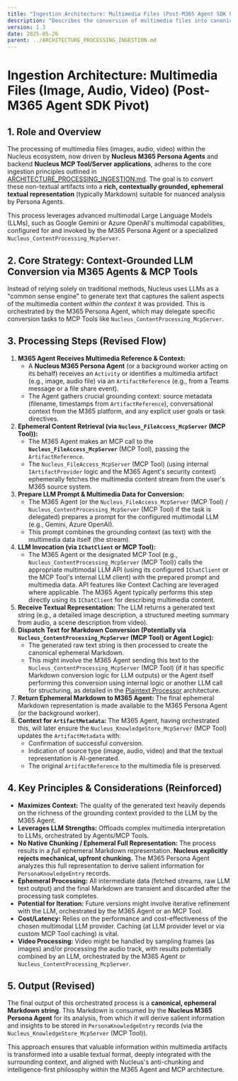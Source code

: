 ```yaml
---
title: "Ingestion Architecture: Multimedia Files (Post-M365 Agent SDK Pivot)"
description: "Describes the conversion of multimedia files into canonical ephemeral textual representations by Nucleus M365 Persona Agents using backend MCP Tools and multimodal LLMs."
version: 1.3
date: 2025-05-26
parent: ../ARCHITECTURE_PROCESSING_INGESTION.md
---
```


# Ingestion Architecture: Multimedia Files (Image, Audio, Video) (Post-M365 Agent SDK Pivot)

## 1. Role and Overview

The processing of multimedia files (images, audio, video) within the Nucleus ecosystem, now driven by **Nucleus M365 Persona Agents** and backend **Nucleus MCP Tool/Server applications**, adheres to the core ingestion principles outlined in [ARCHITECTURE_PROCESSING_INGESTION.md](../ARCHITECTURE_PROCESSING_INGESTION.md). The goal is to convert these non-textual artifacts into a **rich, contextually grounded, ephemeral textual representation** (typically Markdown) suitable for nuanced analysis by Persona Agents.

This process leverages advanced multimodal Large Language Models (LLMs), such as Google Gemini or Azure OpenAI's multimodal capabilities, configured for and invoked by the M365 Persona Agent or a specialized `Nucleus_ContentProcessing_McpServer`.

## 2. Core Strategy: Context-Grounded LLM Conversion via M365 Agents & MCP Tools

Instead of relying solely on traditional methods, Nucleus uses LLMs as a "common sense engine" to generate text that captures the salient aspects of the multimedia content *within the context* it was provided. This is orchestrated by the M365 Persona Agent, which may delegate specific conversion tasks to MCP Tools like `Nucleus_ContentProcessing_McpServer`.

## 3. Processing Steps (Revised Flow)

1.  **M365 Agent Receives Multimedia Reference & Context:**
    *   A **Nucleus M365 Persona Agent** (or a background worker acting on its behalf) receives an `Activity` or identifies a multimedia artifact (e.g., image, audio file) via an `ArtifactReference` (e.g., from a Teams message or a file share event).
    *   The Agent gathers crucial grounding context: source metadata (filename, timestamps from `ArtifactReference`), conversational context from the M365 platform, and any explicit user goals or task directives.
2.  **Ephemeral Content Retrieval (via `Nucleus_FileAccess_McpServer` (MCP Tool)):**
    *   The M365 Agent makes an MCP call to the **`Nucleus_FileAccess_McpServer`** (MCP Tool), passing the `ArtifactReference`.
    *   The `Nucleus_FileAccess_McpServer` (MCP Tool) (using internal `IArtifactProvider` logic and the M365 Agent's security context) ephemerally fetches the multimedia content stream from the user's M365 source system.
3.  **Prepare LLM Prompt & Multimedia Data for Conversion:**
    *   The M365 Agent (or the `Nucleus_FileAccess_McpServer` (MCP Tool) / `Nucleus_ContentProcessing_McpServer` (MCP Tool) if the task is delegated) prepares a prompt for the configured multimodal LLM (e.g., Gemini, Azure OpenAI).
    *   This prompt combines the grounding context (as text) with the multimedia data itself (the stream).
4.  **LLM Invocation (via `IChatClient` or MCP Tool):**
    *   The M365 Agent or the designated MCP Tool (e.g., `Nucleus_ContentProcessing_McpServer` (MCP Tool)) calls the appropriate multimodal LLM API (using its configured `IChatClient` or the MCP Tool's internal LLM client) with the prepared prompt and multimedia data. API features like Context Caching are leveraged where applicable. The M365 Agent typically performs this step directly using its `IChatClient` for describing multimedia content.
5.  **Receive Textual Representation:** The LLM returns a generated text string (e.g., a detailed image description, a structured meeting summary from audio, a scene description from video).
6.  **Dispatch Text for Markdown Conversion (Potentially via `Nucleus_ContentProcessing_McpServer` (MCP Tool) or Agent Logic):**
    *   The generated raw text string is then processed to create the canonical ephemeral Markdown.
    *   This might involve the M365 Agent sending this text to the `Nucleus_ContentProcessing_McpServer` (MCP Tool) (if it has specific Markdown conversion logic for LLM outputs) or the Agent itself performing this conversion using internal logic or another LLM call for structuring, as detailed in the [Plaintext Processor](./ARCHITECTURE_INGESTION_PLAINTEXT.md) architecture.
7.  **Return Ephemeral Markdown to M365 Agent:** The final ephemeral Markdown representation is made available to the M365 Persona Agent (or the background worker).
8.  **Context for `ArtifactMetadata`:** The M365 Agent, having orchestrated this, will later ensure the `Nucleus_KnowledgeStore_McpServer` (MCP Tool) updates the `ArtifactMetadata` with:
    *   Confirmation of successful conversion.
    *   Indication of source type (image, audio, video) and that the textual representation is AI-generated.
    *   The original `ArtifactReference` to the multimedia file is preserved.

## 4. Key Principles & Considerations (Reinforced)

*   **Maximizes Context:** The quality of the generated text heavily depends on the richness of the grounding context provided to the LLM by the M365 Agent.
*   **Leverages LLM Strengths:** Offloads complex multimedia interpretation to LLMs, orchestrated by Agents/MCP Tools.
*   **No Native Chunking / Ephemeral Full Representation:** The process results in a *full* ephemeral Markdown representation. **Nucleus explicitly rejects mechanical, upfront chunking.** The M365 Persona Agent analyzes this full representation to derive salient information for `PersonaKnowledgeEntry` records.
*   **Ephemeral Processing:** All intermediate data (fetched streams, raw LLM text output) and the final Markdown are transient and discarded after the processing task completes.
*   **Potential for Iteration:** Future versions might involve iterative refinement with the LLM, orchestrated by the M365 Agent or an MCP Tool.
*   **Cost/Latency:** Relies on the performance and cost-effectiveness of the chosen multimodal LLM provider. Caching (at LLM provider level or via custom MCP Tool caching) is vital.
*   **Video Processing:** Video might be handled by sampling frames (as images) and/or processing the audio track, with results potentially combined by an LLM, orchestrated by the M365 Agent or `Nucleus_ContentProcessing_McpServer`.

## 5. Output (Revised)

The final output of this orchestrated process is a **canonical, ephemeral Markdown string**. This Markdown is consumed by the **Nucleus M365 Persona Agent** for its analysis, from which *it* will derive salient information and insights to be stored in `PersonaKnowledgeEntry` records (via the `Nucleus_KnowledgeStore_McpServer` (MCP Tool)).

This approach ensures that valuable information within multimedia artifacts is transformed into a usable textual format, deeply integrated with the surrounding context, and aligned with Nucleus's anti-chunking and intelligence-first philosophy within the M365 Agent and MCP architecture.
